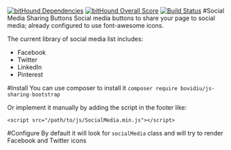 [![bitHound Dependencies](https://www.bithound.io/github/bovidiu/js-sharing-bootstrap/badges/dependencies.svg)](https://www.bithound.io/github/bovidiu/js-sharing-bootstrap/v1.1/dependencies/npm)
[![bitHound Overall Score](https://www.bithound.io/github/bovidiu/js-sharing-bootstrap/badges/score.svg)](https://www.bithound.io/github/bovidiu/js-sharing-bootstrap)
[![Build Status](https://travis-ci.org/bovidiu/js-sharing-buttons.svg?branch=v1.4-dev)](https://travis-ci.org/bovidiu/js-sharing-buttons)
#Social Media Sharing Buttons
Social media buttons to share your page to social media; already configured to use font-awesome icons.

The current library of social media list includes:
* Facebook
* Twitter
* LinkedIn
* Pinterest

#Install
You can use composer to install it `composer require bovidiu/js-sharing-bootstrap` 

Or implement it manually by adding the script in the footer like:

```$xslt                                    
<script src="/path/to/js/SocialMedia.min.js"></script>
```


#Configure
By default it will look for `socialMedia` class and will try to render Facebook and Twitter icons


